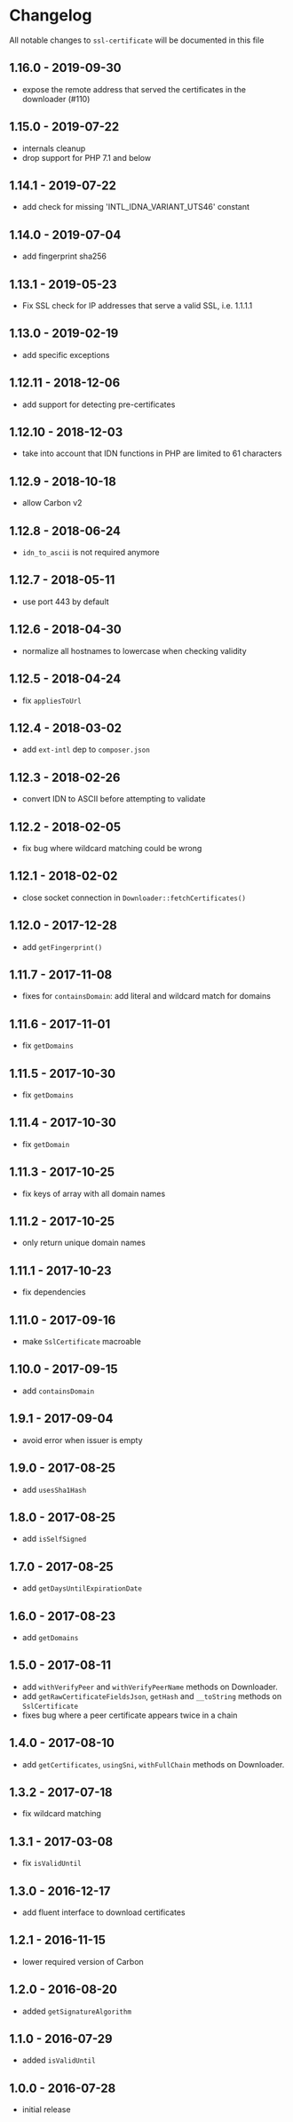 # Changelog

All notable changes to `ssl-certificate` will be documented in this file

## 1.16.0 - 2019-09-30

- expose the remote address that served the certificates in the downloader (#110)

## 1.15.0 - 2019-07-22

- internals cleanup
- drop support for PHP 7.1 and below

## 1.14.1 - 2019-07-22

- add check for missing 'INTL_IDNA_VARIANT_UTS46' constant

## 1.14.0 - 2019-07-04

- add fingerprint sha256

## 1.13.1 - 2019-05-23

- Fix SSL check for IP addresses that serve a valid SSL, i.e. 1.1.1.1

## 1.13.0 - 2019-02-19

- add specific exceptions

## 1.12.11 - 2018-12-06

- add support for detecting pre-certificates

## 1.12.10 - 2018-12-03

- take into account that IDN functions in PHP are limited to 61 characters

## 1.12.9 - 2018-10-18

- allow Carbon v2

## 1.12.8 - 2018-06-24

- `idn_to_ascii` is not required anymore

## 1.12.7 - 2018-05-11

- use port 443 by default

## 1.12.6 - 2018-04-30

- normalize all hostnames to lowercase when checking validity

## 1.12.5 - 2018-04-24

- fix `appliesToUrl`

## 1.12.4 - 2018-03-02

- add `ext-intl` dep to `composer.json`

## 1.12.3 - 2018-02-26

- convert IDN to ASCII before attempting to validate

## 1.12.2 - 2018-02-05

- fix bug where wildcard matching could be wrong

## 1.12.1 - 2018-02-02

- close socket connection in `Downloader::fetchCertificates()`

## 1.12.0 - 2017-12-28

- add `getFingerprint()`

## 1.11.7 - 2017-11-08

- fixes for `containsDomain`: add literal and wildcard match for domains

## 1.11.6 - 2017-11-01

- fix `getDomains`

## 1.11.5 - 2017-10-30

- fix `getDomains`

## 1.11.4 - 2017-10-30

- fix `getDomain`

## 1.11.3 - 2017-10-25

- fix keys of array with all domain names

## 1.11.2 - 2017-10-25

- only return unique domain names

## 1.11.1 - 2017-10-23

- fix dependencies

## 1.11.0 - 2017-09-16

- make `SslCertificate` macroable

## 1.10.0 - 2017-09-15

- add `containsDomain`

## 1.9.1 - 2017-09-04

- avoid error when issuer is empty

## 1.9.0 - 2017-08-25

- add `usesSha1Hash`

## 1.8.0 - 2017-08-25

- add `isSelfSigned`

## 1.7.0 - 2017-08-25

- add `getDaysUntilExpirationDate`

## 1.6.0 - 2017-08-23

- add `getDomains`

## 1.5.0 - 2017-08-11

- add `withVerifyPeer` and `withVerifyPeerName` methods on Downloader.
- add `getRawCertificateFieldsJson`, `getHash` and `__toString` methods on `SslCertificate`
- fixes bug where a peer certificate appears twice in a chain

## 1.4.0 - 2017-08-10

- add `getCertificates`, `usingSni`, `withFullChain` methods on Downloader.

## 1.3.2 - 2017-07-18

- fix wildcard matching

## 1.3.1 - 2017-03-08

- fix `isValidUntil`

## 1.3.0 - 2016-12-17

- add fluent interface to download certificates

## 1.2.1 - 2016-11-15

- lower required version of Carbon

## 1.2.0 - 2016-08-20

- added `getSignatureAlgorithm`

## 1.1.0 - 2016-07-29

- added `isValidUntil`

## 1.0.0 - 2016-07-28

- initial release
